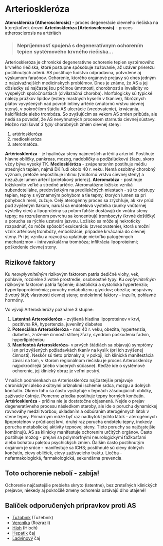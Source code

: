 Arterioskleróza
===============

**Ateroskleróza (Atherosclerosis)** - proces degenerácie cievneho riečiska na
ktorejkoľvek úrovni   **Arterioskleróza (Arteriosclerosis)** - proces
atherosclerosis na artériách


> ### Nepríjemnosť spojená s degeneratívnym ochorením tepien systémového krvného riečiska…
> 
> 

Arterioskleróza je chronické degeneratívne ochorenie tepien systémového krvného
riečiska, ktoré postupne spôsobuje zužovanie, až uzáver prierezu postihnutých
artérií. AS postihuje ľudstvo odpradávna, potvrdené aj výskumom faraónov.
Ochorenie, ktorého orgánové prejavy sú dnes jedným z najzávažnejších
medicínskych problémov. Dnes je známe, že AS a jej dôsledky sú najčastejšou
príčinou úmrtnosti, chorobnosti a invalidity vo vyspelých spoločnostiach
(civilazačná choroba).   Morfologicky sú typické nálezy prúžkov lipidov (estery
mastných kyselín v tkanive), fibróznych plátov vyvýšených nad povrch intimy
artérie (vnútornú vrstvu cievnej steny), v pokročilom štádiu AS ulcerácie
(vredovatenie), krvácania, kalcifikácie alebo trombóza. So zvyšujúcim sa vekom
AS zmien pribúda, ale nedá sa povedať, že AS nevyhnutných procesom starnutia
cievnej sústavy. Možno rozlišovať *3 typy* chorobných zmien cievnej steny:

1. artérioskleróza
2. medioskleróza
3. ateromatóza.

**Artérioskleróza** - je hyalinóza steny najmenších artérií a arteriol.
Postihuje hlavne obličky, pankreas, mozog, nadobličky a podžalúdkovú žľazu,
skoro vždy býva vysoký TK.   **Medioskléróza** - zvápenatením postihuje médiu
stredných tepien, najmä DK ľudí okolo 40 r. veku. Nemá osobitný chorobný význam,
pretože nepostihuje intimu (vnútornú vrstvu cievnej steny) a nezužuje lumen
artérií (prietokový prierez).   **Ateromatóza** - postihuje ložiskovito veľké a
stredné artérie. Ateromatózne ložisko vzniká subendoteliálne, predovšetkým na
predilekčných miestach - sú to odstupy tepien, tepny s významným pohybom a tie
tepny, ktorých lumen sa pri pohyboch mení, zužuje. Celý aterogénny proces sa
zrýchľuje, ak krv prúdi pod zvýšeným tlakom, naruší sa endotelová výstelka
(bunky vnútornej výstelky ciev) a lipoproteiny sa potom ľahšie dostávajú do
vnútra steny tepny; na rozrušenom povrchu sa koncentrujú trombocyty (krvné
doštičky) a porucha sa rýchle uzatvára jazvou. Ložisko sa môže aj nekroticky
rozpadnúť, čo môže spôsobiť exulceráciu (zvredovatenie), ktorá umožní vznik
artériovej trombózy, embolizácie, prípadne krvácania do cievnej steny. Pri jej
vzniku a rozvoji sa uplatňuje niekoľko patogénnych mechanizmov - intravaskulárna
trombóza; infiltrácia lipoproteínmi; poškodenie cievnej steny.

Rizikové faktory
----------------

Ku *neovplyvniteľným* rizikovým faktorom patria dedičné vlohy, vek, pohlavie,
rozdielne životné prostredie, osobnostné typy. Ku *ovplyvniteľným* rizikovým
faktorom patria fajčenie; diastolická a systolická hypertenzia;
hyperlipoproteinémia; poruchy metabolizmu glycidov; obezita; nesprávny životný
štýl; vlastnosti cievnej steny; endokrinné faktory - inzulín, pohlavné hormóny.

Vo vývoji Arterosklerózy poznáme 3 stupne:

1. **Latentná Arteroskleróza** - zvýšená hladina lipoproteinov v krvi, pozitívna RA, hypertenzia, juvenilný diabetes
2. **Potenciálna Arteroskleróza** - nad 40 r. veku, obezita, hypertenzia, diabetes, zníženie činnosti štítnej žľazy, syndróm poškodenia ľadvín, hyperlipidémiou
3. **Manifestná Arteroskleróza**- v prvých štádiách sa objavujú symptómy len pri zvýšených požiadavkách tkanív na kyslík (pri ich zvýšenej činnosti). Neskôr sú tieto príznaky aj v pokoji, ich klinická manifestácia závisí na tom, v ktorom regionálnom riečisku je proces Arterosklerózy najpokročilejší (alebo viacerých súčasne). Keďže ide o systémové ochorenie, jej klinický obraz je veľmi pestrý.

V našich podmienkach sa Arterioskleróza najčastejšie prejavuje chronickými alebo
akútnymi príznakmi ischémie srdca, mozgu a dolných končatín.   Okrem toho sa
často vyskytuje v tepnách zásobujúcich obličky, zažívacie ústroje. Pomerne
zriedka postihuje tepny horných končatín.   **Artérioskleróza** - príčina nie je
dostatočne objasnená. Nejde o prejav degeneratívneho procesu následkom staroby,
ale ide o poruchu dynamickej rovnováhy medzi tvorbou, ukladaním a odbúraním
aterogénnych látok v stene tepny. Primárnym môže byť raz nadbytok týchto látok -
aterogénnych lipoproteínov v prúdiacej krvi, druhý raz porucha endotelu tepny,
inokedy porucha metabolickej aktivity tepnovej steny. Tieto poruchy sa
najčastejšie kombinujú. AS sa klinicky manifestuje ochorením určitých orgánov.
Často postihuje mozog - prejaví sa polymorfnými neurologickými ťažkosťami alebo
bohatou paletou psychických zmien. Ďalším často postihnutým orgánom je srdce -
manifestuje sa ICHS; postihnuté sú cievy dolných končatín, cievy obličiek, cievy
zažívacieho traktu. Liečba - nefarmakologická, farmakologická, sekundárna
prevencia.

Toto ochorenie nebolí - zabíja!
-------------------------------

Ochorenie najčastejšie prebieha skryto (latentne), bez zreteľných klinických
prejavov, niekedy aj pokročilé zmeny ochorenia ostávajú dlho utajené!

Balíček odporučených prípravkov proti AS
----------------------------------------

* [Tužobník](/sip/tinktury/tuzobnik) (Tužebník)
* [Veronika](/sip/tinktury/veronika) (Rozrazil)
* [Hloh](/sip/tinktury/hloh) (Hloch)
* [Hepatik](/sip/caje/hepatik) čaj
* [Ľadvinový](/sip/caje/ladviny) čaj
